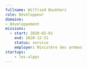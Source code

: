 ```yaml
---
fullname: Wilfried Boukhers
role: Développeur
domaine:
- Développement
missions:
  - start: 2020-02-01
    end: 2020-12-31
    status: service
    employer: Ministère des armées
startups:
    - les-alpps
---
```

